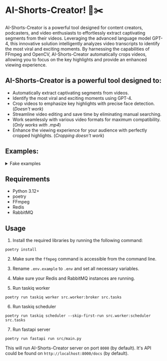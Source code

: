 # AI-Shorts-Creator! 🎥✂️

AI-Shorts-Creator is a powerful tool designed for content creators, podcasters, and video enthusiasts to effortlessly extract captivating segments from their videos. Leveraging the advanced language model GPT-4, this innovative solution intelligently analyzes video transcripts to identify the most viral and exciting moments. By harnessing the capabilities of FFmpeg and OpenCV, AI-Shorts-Creator automatically crops videos, allowing you to focus on the key highlights and provide an enhanced viewing experience.

## AI-Shorts-Creator is a powerful tool designed to:

- Automatically extract captivating segments from videos.
- Identify the most viral and exciting moments using GPT-4.
- Crop videos to emphasize key highlights with precise face detection. (*Doesn't work*)
- Streamline video editing and save time by eliminating manual searching.
- Work seamlessly with various video formats for maximum compatibility. (*Only works with .mp4*)
- Enhance the viewing experience for your audience with perfectly cropped highlights. (*Cropping doesn't work*)


## Examples: 

<details>
  <summary>Fake examples</summary>

Source Video : https://www.youtube.com/watch?v=NHaczOsMQ20
![thumbnail](https://github.com/NisaarAgharia/AI-Video-Cropper/assets/22457544/7dbf9b92-2a08-4948-bb49-e41350ae4a02)

## Output Shorts:

<div align="center">
  <img src="https://github.com/NisaarAgharia/AI-Video-Cropper/assets/22457544/81b0759b-7cc9-4622-9440-3ccf9400ede2" alt="Demo GIF 1" width="280"/>
  <img src="https://github.com/NisaarAgharia/AI-Video-Cropper/assets/22457544/f3ea6e7d-f999-4597-87fc-0166c1be7840" alt="Demo GIF 2" width="280"/>
  <img src="https://github.com/NisaarAgharia/AI-Video-Cropper/assets/22457544/8aeeb666-cff0-493a-8a9a-18780badd79f" alt="Demo GIF 3" width="280"/>
</div>

https://github.com/NisaarAgharia/AI-Shorts-Creator/assets/22457544/318c8cf1-bcc3-4ed7-a979-7af17e545e6e

</details>

## Requirements
- Python 3.12+
- poetry
- FFmpeg
- Redis
- RabbitMQ

## Usage

1. Install the required libraries by running the following command:

```shell
poetry install
```

2. Make sure the `ffmpeg` command is accessible from the command line.

3. Rename `.env.example` to `.env` and set all necessary variables.

4. Make sure your Redis and RabbitMQ instances are running.

5. Run taskiq worker

```shell
poetry run taskiq worker src.worker:broker src.tasks
```

6. Run taskiq scheduler

```shell
poetry run taskiq scheduler --skip-first-run src.worker:scheduler src.tasks
```

7. Run fastapi server

```shell
poetry run fastapi run src/main.py
```

This will run AI-Shorts-Creator server on port `8000` (by default). It's API could be found on `http://localhost:8000/docs` (by default).
